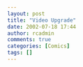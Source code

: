```yaml
---
layout: post
title: "Video Upgrade"
date: 2002-07-18 17:44
author: rcadmin
comments: true
categories: [Comics]
tags: []
---
```

<!--more-->
<img src="/wp/wp-content/comics/20020718.gif" alt="" />

